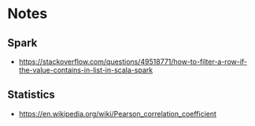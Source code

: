# Notes

## Spark

- https://stackoverflow.com/questions/49518771/how-to-filter-a-row-if-the-value-contains-in-list-in-scala-spark

## Statistics

- https://en.wikipedia.org/wiki/Pearson_correlation_coefficient

